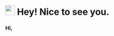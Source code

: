 
<h1><img src="https://emojis.slackmojis.com/emojis/images/1531849430/4246/blob-sunglasses.gif?1531849430" width="30"/> Hey! Nice to see you.</h1>


### Hi, 



<br/>
<br/>
<br/>
<br/>
<br/>
<br/>
<br/>
